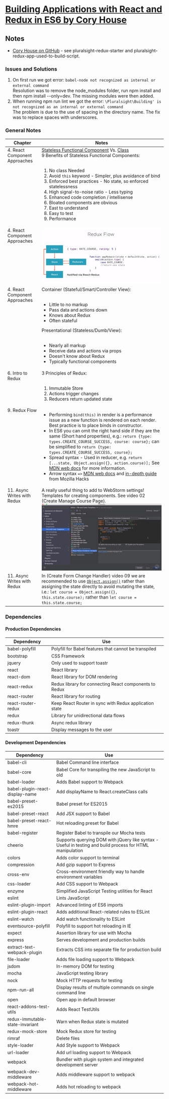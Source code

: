 # <a href="https://app.pluralsight.com/library/courses/react-redux-react-router-es6/table-of-contents" target="_blank">Building Applications with React and Redux in ES6 by Cory House</a>

## Notes

- <a href="https://github.com/coryhouse">Cory House on GitHub</a> - see pluralsight-redux-starter and pluralsight-redux-app-used-to-build-script.

### Issues and Solutions
1. On first run we got error:
`babel-node not recognized as internal or external command`
<br />Resolution was to remove the node_modules folder, run npm install and then npm install --only=dev. The missing modules were then added.
1. When running npm run lint we got the error:
`\Pluralsight\Building' is not recognized as an internal or external command`
<br/>The problem is due to the use of spacing in the directory name. The fix was to replace spaces with underscores.

### General Notes
<table>
    <thead>
        <tr>
            <th>Chapter</th>
            <th>Notes</th>
        </tr>
    </thead>
    <tbody>
        <tr>
            <td valign="top">4. React Component Approaches</td>
            <td>
                <a href="https://github.com/rysharprules/React-Playground/blob/master/Pluralsight/Building_Applications_with_React_and_Redux_in_ES6/_ch4_React_Component_Approaches/HelloWorld_stateless_functional_component">Stateless Functional Component</a> Vs. <a href="https://github.com/rysharprules/React-Playground/blob/master/Pluralsight/Building_Applications_with_React_and_Redux_in_ES6/_ch4_React_Component_Approaches/HelloWorld_class">Class</a><br/>
                9 Benefits of Stateless Functional Components:<br/><br/>
                <ol>
                    <li>No class Needed</li>
                    <li>Avoid <code>this</code> keyword - Simpler, plus avoidance of bind</li>
                    <li>Enforced best practices - No state, so enforced statelessness</li>
                    <li>High signal-to-noise ratio - Less typing</li>
                    <li>Enhanced code completion / intellisense</li>
                    <li>Bloated components are obvious</li>
                    <li>East to understand</li>
                    <li>Easy to test</li>
                    <li>Performance</li>
                </ol>
            </td>
        </tr>
        <tr>
            <td valign="top">4. React Component Approaches</td>
            <td>
                <img src="https://raw.githubusercontent.com/rysharprules/React-Playground/master/Pluralsight/Building_Applications_with_React_and_Redux_in_ES6/_ch06_Intro_to_Redux/reduxFlow.png" />
            </td>
        </tr>
        <tr>
          <td valign="top">4. React Component Approaches</td>
          <td>
            Container (Stateful/Smart/Controller View):<br/><br/>
            <ul>
              <li>Little to no markup</li>
              <li>Pass data and actions down</li>
              <li>Knows about Redux</li>
              <li>Often stateful</li>
            </ul>
            Presentational (Stateless/Dumb/View):<br/><br/>
            <ul>
              <li>Nearly all markup</li>
              <li>Receive data and actions via props</li>
              <li>Doesn't know about Redux</li>
              <li>Typically functional components</li>
            </ul>
          </td>
        </tr>
        <tr>
        <td valign="top">6. Intro to Redux</td>
        <td>
          3 Principles of Redux:<br/><br/>
          <ol>
            <li>Immutable Store</li>
            <li>Actions trigger changes</li>
            <li>Reducers return updated state</li>
          </ol>
        </td>
        </tr>
        <tr>
        <td valign="top">9. Redux Flow</td>
        <td>
          <ul>
            <li>Performing <code>bind(this)</code> in render is a performance issue as a new function is rendered on each render. Best practice is to place binds in constructor.</li>
            <li>In ES6 you can omit the right hand side if they are the same (Short hand properties), e.g.:
            <code>return {type: types.CREATE_COURSE_SUCCESS, course: course};</code> can be simplified to <code>return {type: types.CREATE_COURSE_SUCCESS, course};</code> </li>
            <li>Spread syntax - Used in reducer, e.g. <code>return [...state, Object.assign({}, action.course)];</code> See <a href="https://developer.mozilla.org/en-US/docs/Web/JavaScript/Reference/Operators/Spread_syntax">MDN web docs</a> for more information.</li>
            <li>Arrow syntax <code>=></code> <a href="https://developer.mozilla.org/en-US/docs/Web/JavaScript/Reference/Functions/Arrow_functions">MDN web docs</a> and <a href="https://hacks.mozilla.org/2015/06/es6-in-depth-arrow-functions/">in-depth guide</a> from Mozilla Hacks</li>
          </ul>
        </td>
        </tr>
        <tr>
          <td valign="top">11. Async Writes with Redux</td>
            <td>
            A really useful thing to add to WebStorm settings! Templates for creating components. See video 02 (Create Manage Course Page).<br />
              <img src="https://raw.githubusercontent.com/rysharprules/React-Playground/master/Pluralsight/Building_Applications_with_React_and_Redux_in_ES6/_ch11_Async_Writes_with_Redux/webstormTemplates.png" />
            </td>
        </tr>
        <tr>
          <td valign="top">11. Async Writes with Redux</td>
          <td>
            In (Create Form Change Handler) video 09 we are recommended to use <a href="https://developer.mozilla.org/en-US/docs/Web/JavaScript/Reference/Global_Objects/Object/assign"><code>Object.assign()</code></a> rather than assigning the state directly to avoid mutating the state, i.e.: <code>let course = Object.assign({}, this.state.course);</code> rather than <code>let course = this.state.course;</code>
          </td>
        </tr>
    </tbody>
</table>

### Dependencies
#### Production Dependencies
| **Dependency** | **Use** |
|----------|-------|
|babel-polyfill | Polyfill for Babel features that cannot be transpiled |
|bootstrap|CSS Framework|
|jquery|Only used to support toastr|
|react|React library |
|react-dom|React library for DOM rendering |
|react-redux|Redux library for connecting React components to Redux |
|react-router|React library for routing |
|react-router-redux|Keep React Router in sync with Redux application state|
|redux|Library for unidirectional data flows |
|redux-thunk|Async redux library|
|toastr|Display messages to the user|

#### Development Dependencies
| **Dependency** | **Use** |
|----------|-------|
|babel-cli|Babel Command line interface |
|babel-core|Babel Core for transpiling the new JavaScript to old |
|babel-loader|Adds Babel support to Webpack |
|babel-plugin-react-display-name| Add displayName to React.createClass calls |
|babel-preset-es2015|Babel preset for ES2015|
|babel-preset-react| Add JSX support to Babel |
|babel-preset-react-hmre|Hot reloading preset for Babel|
|babel-register|Register Babel to transpile our Mocha tests|
|cheerio|Supports querying DOM with jQuery like syntax - Useful in testing and build process for HTML manipulation|
|colors|Adds color support to terminal |
|compression|Add gzip support to Express|
|cross-env|Cross-environment friendly way to handle environment variables|
|css-loader|Add CSS support to Webpack|
|enzyme|Simplified JavaScript Testing utilities for React|
|eslint|Lints JavaScript |
|eslint-plugin-import|Advanced linting of ES6 imports|
|eslint-plugin-react|Adds additional React-related rules to ESLint|
|eslint-watch|Add watch functionality to ESLint |
|eventsource-polyfill|Polyfill to support hot reloading in IE|
|expect|Assertion library for use with Mocha|
|express|Serves development and production builds|
|extract-text-webpack-plugin| Extracts CSS into separate file for production build | 
|file-loader| Adds file loading support to Webpack |
|jsdom|In-memory DOM for testing|
|mocha| JavaScript testing library |
|nock| Mock HTTP requests for testing |
|npm-run-all| Display results of multiple commands on single command line |
|open|Open app in default browser|
|react-addons-test-utils| Adds React TestUtils |
|redux-immutable-state-invariant|Warn when Redux state is mutated|
|redux-mock-store|Mock Redux store for testing|
|rimraf|Delete files |
|style-loader| Add Style support to Webpack |
|url-loader| Add url loading support to Webpack |
|webpack| Bundler with plugin system and integrated development server |
|webpack-dev-middleware| Adds middleware support to webpack |
|webpack-hot-middleware| Adds hot reloading to webpack |
